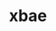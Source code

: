 ---
title: "xbae"
layout: cache
categories: [package, develop]
meta: {"compilers": ["gcc@=11.4.0"], "num_specs": 8, "num_specs_by_stack": {"hep": 7, "root": 8}, "oss": ["ubuntu22.04"], "platforms": ["linux"], "stacks": ["hep", "root"], "targets": ["x86_64_v3"], "versions": ["4.60.4"]}
spec_details: [{"compiler": "gcc@=11.4.0", "hash": "72iflnql6mk3rc44zf2ir43ufdi4uxl4", "os": "ubuntu22.04", "platform": "linux", "size": "-", "stacks": ["hep", "root"], "target": "x86_64_v3", "variants": ["build_system=autotools"], "versions": ["4.60.4"]}, {"compiler": "gcc@=11.4.0", "hash": "as2n2adcjftape6hzksnwaeymy42rnha", "os": "ubuntu22.04", "platform": "linux", "size": "-", "stacks": ["hep", "root"], "target": "x86_64_v3", "variants": ["build_system=autotools"], "versions": ["4.60.4"]}, {"compiler": "gcc@=11.4.0", "hash": "cspbxsl75hbvqvvxsyxvfg3zzpa3vtdy", "os": "ubuntu22.04", "platform": "linux", "size": "-", "stacks": ["root"], "target": "x86_64_v3", "variants": ["build_system=autotools"], "versions": ["4.60.4"]}, {"compiler": "gcc@=11.4.0", "hash": "dh3kb6gydgiibazzuby7vuvbbwi5v5y3", "os": "ubuntu22.04", "platform": "linux", "size": "-", "stacks": ["hep", "root"], "target": "x86_64_v3", "variants": ["build_system=autotools"], "versions": ["4.60.4"]}, {"compiler": "gcc@=11.4.0", "hash": "gd7etexbb2dse4fm7kp5s74irhtn4lqe", "os": "ubuntu22.04", "platform": "linux", "size": "-", "stacks": ["hep", "root"], "target": "x86_64_v3", "variants": ["build_system=autotools"], "versions": ["4.60.4"]}, {"compiler": "gcc@=11.4.0", "hash": "lzhtgfgtypcjoqol72bv5iqrap2yrala", "os": "ubuntu22.04", "platform": "linux", "size": "-", "stacks": ["hep", "root"], "target": "x86_64_v3", "variants": ["build_system=autotools"], "versions": ["4.60.4"]}, {"compiler": "gcc@=11.4.0", "hash": "rj2beek5mx422sjgh4wnzn3tq4eqtyva", "os": "ubuntu22.04", "platform": "linux", "size": "-", "stacks": ["hep", "root"], "target": "x86_64_v3", "variants": ["build_system=autotools"], "versions": ["4.60.4"]}, {"compiler": "gcc@=11.4.0", "hash": "rtq7dkpjnfiqeuiyrpy4bwvqp2nukblp", "os": "ubuntu22.04", "platform": "linux", "size": "-", "stacks": ["hep", "root"], "target": "x86_64_v3", "variants": ["build_system=autotools"], "versions": ["4.60.4"]}]
---